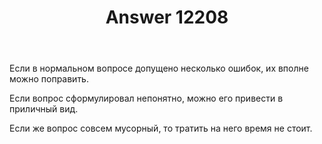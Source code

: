 ﻿---
title: "Answer 12208"
se.owner.user_id: 178988
se.owner.display_name: "Qwertiy"
se.owner.link: "https://ru.meta.stackoverflow.com/users/178988/qwertiy"
se.answer_id: 12208
se.question_id: 12205
se.post_type: answer
se.is_accepted: False
---
<p>Если в нормальном вопросе допущено несколько ошибок, их вполне можно поправить.</p>
<p>Если вопрос сформулировал непонятно, можно его привести в приличный вид.</p>
<p>Если же вопрос совсем мусорный, то тратить на него время не стоит.</p>
